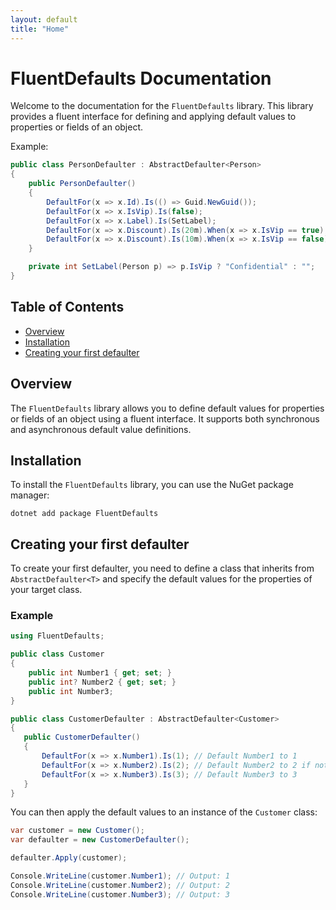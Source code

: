 ```yaml
---
layout: default
title: "Home"
---
```


# FluentDefaults Documentation

Welcome to the documentation for the `FluentDefaults` library. This library provides a fluent interface for defining and applying default values to properties or fields of an object.

Example:
```csharp
public class PersonDefaulter : AbstractDefaulter<Person>
{
    public PersonDefaulter()
    {
        DefaultFor(x => x.Id).Is(() => Guid.NewGuid());
        DefaultFor(x => x.IsVip).Is(false);
        DefaultFor(x => x.Label).Is(SetLabel);
        DefaultFor(x => x.Discount).Is(20m).When(x => x.IsVip == true);
        DefaultFor(x => x.Discount).Is(10m).When(x => x.IsVip == false);
    }

    private int SetLabel(Person p) => p.IsVip ? "Confidential" : "";
}
```

## Table of Contents

- [Overview](#overview)
- [Installation](#installation)
- [Creating your first defaulter](#creating-your-first-defaulter)

## Overview

The `FluentDefaults` library allows you to define default values for properties or fields of an object using a fluent interface. It supports both synchronous and asynchronous default value definitions.

## Installation

To install the `FluentDefaults` library, you can use the NuGet package manager:

```console
dotnet add package FluentDefaults
```

## Creating your first defaulter

To create your first defaulter, you need to define a class that inherits from `AbstractDefaulter<T>` and specify the default values for the properties of your target class.

### Example

```csharp
using FluentDefaults;

public class Customer 
{ 
    public int Number1 { get; set; }
    public int? Number2 { get; set; }
    public int Number3; 
}

public class CustomerDefaulter : AbstractDefaulter<Customer>
{ 
   public CustomerDefaulter()
   { 
       DefaultFor(x => x.Number1).Is(1); // Default Number1 to 1 
       DefaultFor(x => x.Number2).Is(2); // Default Number2 to 2 if not set 
       DefaultFor(x => x.Number3).Is(3); // Default Number3 to 3 
   }
}
```

You can then apply the default values to an instance of the `Customer` class:

```csharp
var customer = new Customer();
var defaulter = new CustomerDefaulter();

defaulter.Apply(customer);

Console.WriteLine(customer.Number1); // Output: 1 
Console.WriteLine(customer.Number2); // Output: 2 
Console.WriteLine(customer.Number3); // Output: 3
```
